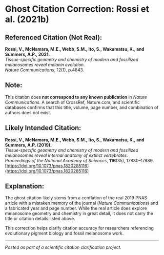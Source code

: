 # Ghost Citation Correction: Rossi et al. (2021b)

## Referenced Citation (Not Real):
**Rossi, V., McNamara, M.E., Webb, S.M., Ito, S., Wakamatsu, K., and Summers, A.P., 2021.**  
*Tissue-specific geometry and chemistry of modern and fossilized melanosomes reveal melanin evolution.*  
*Nature Communications*, 12(1), p.4843.

## Note:
This citation does **not correspond to any known publication** in *Nature Communications*. A search of CrossRef, Nature.com, and scientific databases confirms that this title, volume, page number, and combination of authors does not exist.

## Likely Intended Citation:
**Rossi, V., McNamara, M.E., Webb, S.M., Ito, S., Wakamatsu, K., and Summers, A.P. (2019).**  
*Tissue-specific geometry and chemistry of modern and fossilized melanosomes reveal internal anatomy of extinct vertebrates.*  
*Proceedings of the National Academy of Sciences*, **116**(35), 17880–17889.  
[https://doi.org/10.1073/pnas.1820285116](https://doi.org/10.1073/pnas.1820285116)

## Explanation:
The ghost citation likely stems from a conflation of the real 2019 PNAS article with a mistaken memory of the journal (*Nature Communications*) and a fabricated year and page number. While the real article does explore melanosome geometry and chemistry in great detail, it does not carry the title or citation details listed above.

This correction helps clarify citation accuracy for researchers referencing evolutionary pigment biology and fossil melanosome work.

---

*Posted as part of a scientific citation clarification project.*

